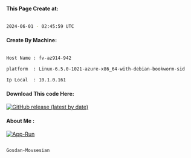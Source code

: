 
   
#### This Page Create at:

```bash

2024-06-01 - 02:45:59 UTC

```

#### Create By Machine:

```bash

Host Name : fv-az914-942

platform  : Linux-6.5.0-1021-azure-x86_64-with-debian-bookworm-sid

Ip Local  : 10.1.0.161

```
#### Download This code Here:

[![GitHub release (latest by date)](https://img.shields.io/github/v/release/Gosdan-Movsesian/Gosdan?style=for-the-badge&label=Download)](https://github.com/Gosdan-Movsesian/Gosdan/releases) 

</p> 

#### About Me :

[![App-Run](https://github.com/Gosdan-Movsesian/Gosdan/actions/workflows/App-Run.yml/badge.svg)](https://github.com/Gosdan-Movsesian/Gosdan/actions/workflows/App-Run.yml)

```bash

Gosdan-Movsesian

```


